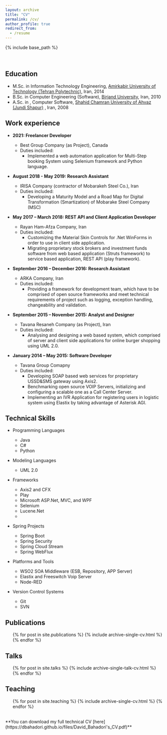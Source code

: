 ```yaml
---
layout: archive
title: "CV"
permalink: /cv/
author_profile: true
redirect_from:
  - /resume
---
```


{% include base_path %}
<br/>
<br/>
<br/>
## Education
* M.Sc. in Information Technology Engineering, [Amirkabir University of Technology (Tehran Polytechnic)](https://aut.ac.ir/en), Iran, 2014
* B.Sc. in Computer Engineering (Software), [Birjand University](https://birjand.ac.ir/en), Iran, 2010
* A.Sc. in , Computer Software, [Shahid Chamran University of Ahvaz (Jundi Shapur)](https://scu.ac.ir/en/%D8%B5%D9%81%D8%AD%D9%87-%D8%A7%D8%B5%D9%84%DB%8C) , Iran, 2008

## Work experience
* **2021: Freelancer Developer**
  * Best Group Company (as Project), Canada
  * Duties included: 
    * Implemented a web automation application for Multi-Step booking System using Selenium framework and Python language.

* **August 2018 - May 2019: Research Assistant**
  * IRISA Company (contractor of Mobarakeh Steel Co.), Iran
  * Duties included: 
    * Developing a Maturity Model and a Road Map for Digital Transformation (Smartization) of Mobarake Steel Company (MSC)

* **May 2017 – March 2018: REST API and Client Application Developer**
  * Rayan Ham-Afza Company, Iran
  * Duties included:
    * Customizing the Material Skin Controls for .Net WinForms in order to use in client side application.
    * Migrating proprietary stock brokers and investment funds software from web based application (Struts framework) to service based application, REST API (play framework).

* **September 2016 – December 2016: Research Assistant**
  * ARKA Company, Iran
  * Duties included:
    * Providing a framework for development team, which have to be comprised of open source frameworks and meet technical requirements of project such as logging, exception handling, changeability and validation.

* **September 2015 – November 2015: Analyst and Designer**
  * Tavana Resaneh Company (as Project), Iran
  * Duties included:
    * Analysing and designing a web based system, which comprised of server and client side applications for online burger shopping using UML 2.0.

* **January 2014 – May 2015: Software Developer**
  * Tavana Group Comapny
  * Duties included:
    * Developing SOAP based web services for proprietary USSD&SMS gateway using Axis2.
    * Benchmarking open source VOIP Servers, initializing and configuring a scalable one as a Call Center Server.
    * Implementing an IVR Application for registering users in logistic system using Elastix by taking advantage of Asterisk AGI.

## Technical Skills
* Programming Languages
  * Java
  * C#
  * Python

* Modeling Languages
  * UML 2.0
   
* Frameworks
  * Axis2 and CFX
  * Play
  * Microsoft ASP.Net, MVC, and WPF 
  * Selenium
  * Lucene.Net
  * 
* Spring Projects
  * Spring Boot
  * Spring Security
  * Spring Cloud Stream 
  * Spring WebFlux
  
* Platforms and Tools
  * WSO2 SOA Middleware (ESB, Repository, APP Server) 
  * Elastix and Freeswitch Voip Server
  * Node-RED

* Version Control Systems
  * Git 
  * SVN

## Publications
  <ul>{% for post in site.publications %}
    {% include archive-single-cv.html %}
  {% endfor %}</ul>
  
## Talks
  <ul>{% for post in site.talks %}
    {% include archive-single-talk-cv.html %}
  {% endfor %}</ul>
  
## Teaching
  <ul>{% for post in site.teaching %}
    {% include archive-single-cv.html %}
  {% endfor %}</ul>
<br/>
**You can download my full technical CV [here](https://dbahadori.github.io/files/David_Bahadori's_CV.pdf)**

[//]: # (Service and leadership)
[//]: # (Currently signed in to 43 different slack teams)
